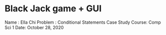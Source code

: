 # Black Jack game + GUI

Name : Ella Chi
Problem : Conditional Statements Case Study
Course: Comp Sci 1
Date: October 28, 2020
